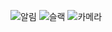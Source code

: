 ![알림](https://github.com/cjfghksals/hamster_detector_v3/assets/95117186/4b2c05ee-0419-403a-9945-408b68df63b1) ![슬랙](https://github.com/cjfghksals/hamster_detector_v3/assets/95117186/8e08ed10-e74e-44fa-9ea4-c6c3be8a8fa8) ![카메라](https://github.com/cjfghksals/hamster_detector_v3/assets/95117186/ea61dcb3-3110-43b8-b696-d2e97b7a28ca)
